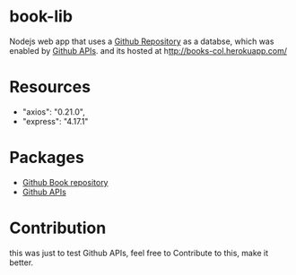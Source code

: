 # book-lib
Nodejs web app that uses a [Github Repository](https://github.com/shivam1410/books/) as a databse, which was enabled by [Github APIs](https://developer.github.com/v3/git/trees/). and its hosted at h[ttp://books-col.herokuapp.com/](http://books-col.herokuapp.com/)

# Resources 
- "axios": "0.21.0",
- "express": "4.17.1"

# Packages
- [Github Book repository](https://github.com/shivam1410/books/)
- [Github APIs](https://developer.github.com/v3/git/trees/)

# Contribution
this was just to test Github APIs, feel free to Contribute to this, make it better. 
